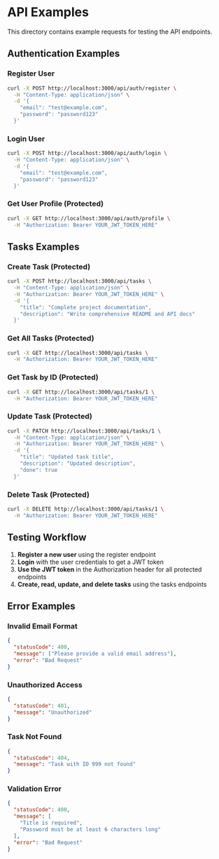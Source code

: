 # API Examples

This directory contains example requests for testing the API endpoints.

## Authentication Examples

### Register User
```bash
curl -X POST http://localhost:3000/api/auth/register \
  -H "Content-Type: application/json" \
  -d '{
    "email": "test@example.com",
    "password": "password123"
  }'
```

### Login User
```bash
curl -X POST http://localhost:3000/api/auth/login \
  -H "Content-Type: application/json" \
  -d '{
    "email": "test@example.com",
    "password": "password123"
  }'
```

### Get User Profile (Protected)
```bash
curl -X GET http://localhost:3000/api/auth/profile \
  -H "Authorization: Bearer YOUR_JWT_TOKEN_HERE"
```

## Tasks Examples

### Create Task (Protected)
```bash
curl -X POST http://localhost:3000/api/tasks \
  -H "Content-Type: application/json" \
  -H "Authorization: Bearer YOUR_JWT_TOKEN_HERE" \
  -d '{
    "title": "Complete project documentation",
    "description": "Write comprehensive README and API docs"
  }'
```

### Get All Tasks (Protected)
```bash
curl -X GET http://localhost:3000/api/tasks \
  -H "Authorization: Bearer YOUR_JWT_TOKEN_HERE"
```

### Get Task by ID (Protected)
```bash
curl -X GET http://localhost:3000/api/tasks/1 \
  -H "Authorization: Bearer YOUR_JWT_TOKEN_HERE"
```

### Update Task (Protected)
```bash
curl -X PATCH http://localhost:3000/api/tasks/1 \
  -H "Content-Type: application/json" \
  -H "Authorization: Bearer YOUR_JWT_TOKEN_HERE" \
  -d '{
    "title": "Updated task title",
    "description": "Updated description",
    "done": true
  }'
```

### Delete Task (Protected)
```bash
curl -X DELETE http://localhost:3000/api/tasks/1 \
  -H "Authorization: Bearer YOUR_JWT_TOKEN_HERE"
```

## Testing Workflow

1. **Register a new user** using the register endpoint
2. **Login** with the user credentials to get a JWT token
3. **Use the JWT token** in the Authorization header for all protected endpoints
4. **Create, read, update, and delete tasks** using the tasks endpoints

## Error Examples

### Invalid Email Format
```json
{
  "statusCode": 400,
  "message": ["Please provide a valid email address"],
  "error": "Bad Request"
}
```

### Unauthorized Access
```json
{
  "statusCode": 401,
  "message": "Unauthorized"
}
```

### Task Not Found
```json
{
  "statusCode": 404,
  "message": "Task with ID 999 not found"
}
```

### Validation Error
```json
{
  "statusCode": 400,
  "message": [
    "Title is required",
    "Password must be at least 6 characters long"
  ],
  "error": "Bad Request"
}
```
